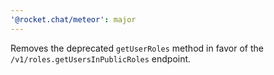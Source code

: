 ```yaml
---
'@rocket.chat/meteor': major
---
```


Removes the deprecated `getUserRoles` method in favor of the `/v1/roles.getUsersInPublicRoles` endpoint.
